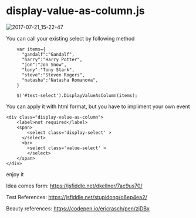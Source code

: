 # display-value-as-column.js

![2017-07-21_15-22-47](https://user-images.githubusercontent.com/25354610/28479160-36d57792-6e29-11e7-91a4-c3d2679b7a5f.png)

You can call your existing select by following method
```
    var items={
      "gandalf":"Gandalf",
      "harry":"Harry Potter",
      "jon":"Jon Snow",
      "tony":"Tony Stark",
      "steve":"Steven Rogers",
      "natasha":"Natasha Romanova",
    }

    $('#test-select').DisplayValueAsColumn(items);

```

You can apply it with html format, but you have to impliment your own event
```
<div class="display-value-as-column">
    <label>not required</label>
    <span>
    	<select class='display-select' >
      </select>
      <br>
    	<select class='value-select' >
    	</select>
    </span>
</div>
```

enjoy it

Idea comes form: https://jsfiddle.net/dkellner/7ac9us70/

Test References: https://jsfiddle.net/stupidong/o6ep4ea2/

Beauty references: https://codepen.io/ericrasch/pen/zjDBx
